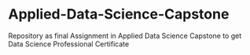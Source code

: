 # Applied-Data-Science-Capstone
Repository as final Assignment in Applied Data Science Capstone to get Data Science Professional Certificate
